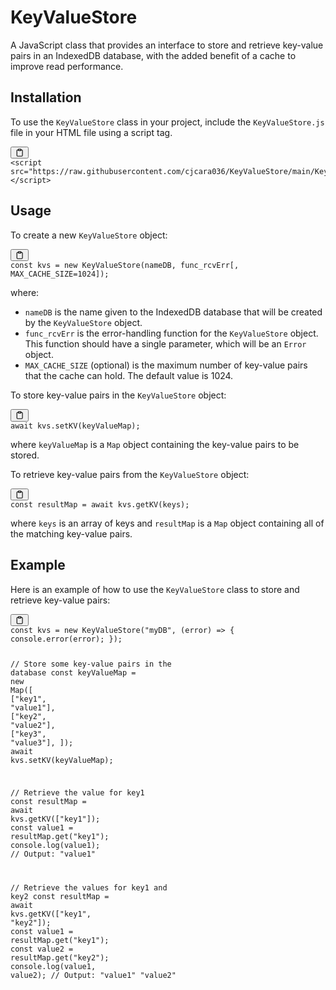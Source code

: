<div class="markdown prose w-full break-words dark:prose-invert light">
  <h1>KeyValueStore</h1><p>A JavaScript class that provides an interface to store and retrieve key-value pairs in an IndexedDB database, with the added benefit of a cache to improve read performance.</p><h2>Installation</h2><p>To use the <code>KeyValueStore</code> class in your project, include the <code>KeyValueStore.js</code> file in your HTML file using a script tag.</p><pre><div class="bg-black mb-4 rounded-md"><div class="flex items-center relative text-gray-200 bg-gray-800 px-4 py-2 text-xs font-sans"><button class="flex ml-auto gap-2"><svg stroke="currentColor" fill="none" stroke-width="2" viewBox="0 0 24 24" stroke-linecap="round" stroke-linejoin="round" class="h-4 w-4" height="1em" width="1em" xmlns="http://www.w3.org/2000/svg"><path d="M16 4h2a2 2 0 0 1 2 2v14a2 2 0 0 1-2 2H6a2 2 0 0 1-2-2V6a2 2 0 0 1 2-2h2"></path><rect x="8" y="2" width="8" height="4" rx="1" ry="1"></rect></svg></div><div class="p-4 overflow-y-auto"><code class="!whitespace-pre-wrap hljs language-html"><span class="hljs-tag">&lt;<span class="hljs-name">script</span> <span class="hljs-attr">src</span>=<span class="hljs-string">"https://raw.githubusercontent.com/cjcara036/KeyValueStore/main/KeyValueStore_r0p02.js"</span>&gt;</span><span class="hljs-tag">&lt;/<span class="hljs-name">script</span>&gt;</span>
</code></div></div></pre><h2>Usage</h2><p>To create a new <code>KeyValueStore</code> object:</p><pre><div class="bg-black mb-4 rounded-md"><div class="flex items-center relative text-gray-200 bg-gray-800 px-4 py-2 text-xs font-sans"><button class="flex ml-auto gap-2"><svg stroke="currentColor" fill="none" stroke-width="2" viewBox="0 0 24 24" stroke-linecap="round" stroke-linejoin="round" class="h-4 w-4" height="1em" width="1em" xmlns="http://www.w3.org/2000/svg"><path d="M16 4h2a2 2 0 0 1 2 2v14a2 2 0 0 1-2 2H6a2 2 0 0 1-2-2V6a2 2 0 0 1 2-2h2"></path><rect x="8" y="2" width="8" height="4" rx="1" ry="1"></rect></svg></div><div class="p-4 overflow-y-auto"><code class="!whitespace-pre-wrap hljs language-javascript"><span class="hljs-keyword">const</span> kvs = <span class="hljs-keyword">new</span> <span class="hljs-title class_">KeyValueStore</span>(nameDB, func_rcvErr[, <span class="hljs-variable constant_">MAX_CACHE_SIZE</span>=<span class="hljs-number">1024</span>]);
</code></div></div></pre><p>where:</p><ul><li><code>nameDB</code> is the name given to the IndexedDB database that will be created by the <code>KeyValueStore</code> object.</li><li><code>func_rcvErr</code> is the error-handling function for the <code>KeyValueStore</code> object. This function should have a single parameter, which will be an <code>Error</code> object.</li><li><code>MAX_CACHE_SIZE</code> (optional) is the maximum number of key-value pairs that the cache can hold. The default value is 1024.</li></ul><p>To store key-value pairs in the <code>KeyValueStore</code> object:</p><pre><div class="bg-black mb-4 rounded-md"><div class="flex items-center relative text-gray-200 bg-gray-800 px-4 py-2 text-xs font-sans"><button class="flex ml-auto gap-2"><svg stroke="currentColor" fill="none" stroke-width="2" viewBox="0 0 24 24" stroke-linecap="round" stroke-linejoin="round" class="h-4 w-4" height="1em" width="1em" xmlns="http://www.w3.org/2000/svg"><path d="M16 4h2a2 2 0 0 1 2 2v14a2 2 0 0 1-2 2H6a2 2 0 0 1-2-2V6a2 2 0 0 1 2-2h2"></path><rect x="8" y="2" width="8" height="4" rx="1" ry="1"></rect></svg></div><div class="p-4 overflow-y-auto"><code class="!whitespace-pre-wrap hljs language-javascript"><span class="hljs-keyword">await</span> kvs.<span class="hljs-title function_">setKV</span>(keyValueMap);
</code></div></div></pre><p>where <code>keyValueMap</code> is a <code>Map</code> object containing the key-value pairs to be stored.</p><p>To retrieve key-value pairs from the <code>KeyValueStore</code> object:</p><pre><div class="bg-black mb-4 rounded-md"><div class="flex items-center relative text-gray-200 bg-gray-800 px-4 py-2 text-xs font-sans"><button class="flex ml-auto gap-2"><svg stroke="currentColor" fill="none" stroke-width="2" viewBox="0 0 24 24" stroke-linecap="round" stroke-linejoin="round" class="h-4 w-4" height="1em" width="1em" xmlns="http://www.w3.org/2000/svg"><path d="M16 4h2a2 2 0 0 1 2 2v14a2 2 0 0 1-2 2H6a2 2 0 0 1-2-2V6a2 2 0 0 1 2-2h2"></path><rect x="8" y="2" width="8" height="4" rx="1" ry="1"></rect></svg></div><div class="p-4 overflow-y-auto"><code class="!whitespace-pre-wrap hljs language-javascript"><span class="hljs-keyword">const</span> resultMap = <span class="hljs-keyword">await</span> kvs.<span class="hljs-title function_">getKV</span>(keys);
</code></div></div></pre><p>where <code>keys</code> is an array of keys and <code>resultMap</code> is a <code>Map</code> object containing all of the matching key-value pairs.</p><h2>Example</h2><p>Here is an example of how to use the <code>KeyValueStore</code> class to store and retrieve key-value pairs:</p><pre><div class="bg-black mb-4 rounded-md"><div class="flex items-center relative text-gray-200 bg-gray-800 px-4 py-2 text-xs font-sans"><button class="flex ml-auto gap-2"><svg stroke="currentColor" fill="none" stroke-width="2" viewBox="0 0 24 24" stroke-linecap="round" stroke-linejoin="round" class="h-4 w-4" height="1em" width="1em" xmlns="http://www.w3.org/2000/svg"><path d="M16 4h2a2 2 0 0 1 2 2v14a2 2 0 0 1-2 2H6a2 2 0 0 1-2-2V6a2 2 0 0 1 2-2h2"></path><rect x="8" y="2" width="8" height="4" rx="1" ry="1"></rect></svg></div><div class="p-4 overflow-y-auto"><code class="!whitespace-pre-wrap hljs language-javascript"><span class="hljs-keyword">const</span> kvs = <span class="hljs-keyword">new</span> <span class="hljs-title class_">KeyValueStore</span>(<span class="hljs-string">"myDB"</span>, <span class="hljs-function">(<span class="hljs-params">error</span>) =&gt;</span> { <span class="hljs-variable language_">console</span>.<span class="hljs-title function_">error</span>(error); });

<span class="hljs-comment">// Store some key-value pairs in the database</span>
<span class="hljs-keyword">const</span> keyValueMap = <span class="hljs-keyword">new</span> <span class="hljs-title class_">Map</span>([
  [<span class="hljs-string">"key1"</span>, <span class="hljs-string">"value1"</span>],
  [<span class="hljs-string">"key2"</span>, <span class="hljs-string">"value2"</span>],
  [<span class="hljs-string">"key3"</span>, <span class="hljs-string">"value3"</span>],
]);
<span class="hljs-keyword">await</span> kvs.<span class="hljs-title function_">setKV</span>(keyValueMap);

<span class="hljs-comment">// Retrieve the value for key1</span>
<span class="hljs-keyword">const</span> resultMap = <span class="hljs-keyword">await</span> kvs.<span class="hljs-title function_">getKV</span>([<span class="hljs-string">"key1"</span>]);
<span class="hljs-keyword">const</span> value1 = resultMap.<span class="hljs-title function_">get</span>(<span class="hljs-string">"key1"</span>);
<span class="hljs-variable language_">console</span>.<span class="hljs-title function_">log</span>(value1); <span class="hljs-comment">// Output: "value1"</span>

<span class="hljs-comment">// Retrieve the values for key1 and key2</span>
<span class="hljs-keyword">const</span> resultMap = <span class="hljs-keyword">await</span> kvs.<span class="hljs-title function_">getKV</span>([<span class="hljs-string">"key1"</span>, <span class="hljs-string">"key2"</span>]);
<span class="hljs-keyword">const</span> value1 = resultMap.<span class="hljs-title function_">get</span>(<span class="hljs-string">"key1"</span>);
<span class="hljs-keyword">const</span> value2 = resultMap.<span class="hljs-title function_">get</span>(<span class="hljs-string">"key2"</span>);
<span class="hljs-variable language_">console</span>.<span class="hljs-title function_">log</span>(value1, value2); <span class="hljs-comment">// Output: "value1" "value2"</span>
</code></div></div></pre>
